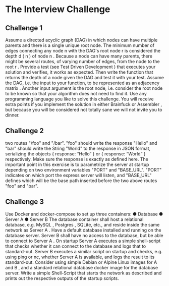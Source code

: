# The Interview Challenge
## Challenge 1
Assume a directed acyclic graph (DAG) in which nodes can have multiple parents and there is a single unique root node. The minimum number of edges connecting any node n with the DAG's root node r is considered the depth d ( n ) of node n . Because a node can have many parents, there might be several routes, of varying number of edges, from the node to the root r . Provide a test (see Test Driven Development ) that executes your solution and verifies, it works as expected. Then write the function that returns the depth of a node given the DAG and test it with your test. Assume the DAG, i.e. the input to your function, to be represented as an adjacency matrix . Another input argument is the root node, i.e. consider the root node to be known so that your algorithm does not need to find it. Use any programming language you like to solve this challenge. You will receive extra points if you implement the solution in either Brainfuck or Assembler , but because you will be considered not totally sane we will not invite you to dinner.

## Challenge 2
two routes "/foo" and "/bar". "foo" should write the response "Hello" and "bar" should write the String "World" to the response in JSON format, serializing the objects { response: “Hello” } or { response: “World” } respectively. Make sure the response is exactly as defined here. The important point in this exercise is to parametrize the server at startup depending on two environment variables "PORT" and "BASE_URL". "PORT" indicates on which port the express server will listen, and "BASE_URL" defines which will be the base path inserted before the two above routes "foo" and "bar".

## Challenge 3
Use Docker and docker-compose to set up three containers:
● Database 
● Server A 
● Server B 
The database container shall host a relational database, e.g. MySQL , Postgres , SQLite, etc., and reside inside the same network as Server A . Have a default database installed and running on the database server. Server B shall have no access to the database, but be able to connect to Server A . On startup Server A executes a simple shell-script that checks whether it can connect to the database and logs that to standard-out. Server B executes a similar script on startup and checks, e.g. using ping or nc, whether Server A is available, and logs the result to its standard-out. Consider using simple Debian or Alpine Linux images for A and B , and a standard relational database docker image for the database server. Write a simple Shell-Script that starts the network as described and prints out the respective outputs of the startup scripts.
